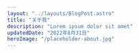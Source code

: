 ```yaml
---
layout: "../layouts/BlogPost.astro"
title: "关于我"
description: "Lorem ipsum dolor sit amet"
updatedDate: "2022年8月31日"
heroImage: "/placeholder-about.jpg"
---
```

